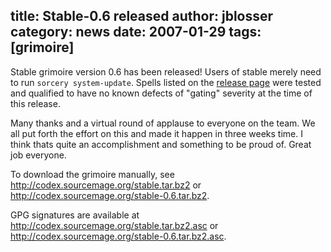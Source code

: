 title: Stable-0.6 released
author: jblosser
category: news
date: 2007-01-29
tags: [grimoire]
---
Stable grimoire version 0.6 has been released! Users of stable merely need to run `sorcery system-update`. Spells listed on the [release page](/Grimoire/stable/0.6) were tested and qualified to have no known defects of "gating" severity at the time of this release.

Many thanks and a virtual round of applause to everyone on the team. We all put forth the effort on this and made it happen in three weeks time. I think thats quite an accomplishment and something to be proud of. Great job everyone.

To download the grimoire manually, see <http://codex.sourcemage.org/stable.tar.bz2> or <http://codex.sourcemage.org/stable-0.6.tar.bz2>.

GPG signatures are available at <http://codex.sourcemage.org/stable.tar.bz2.asc> or <http://codex.sourcemage.org/stable-0.6.tar.bz2.asc>.
